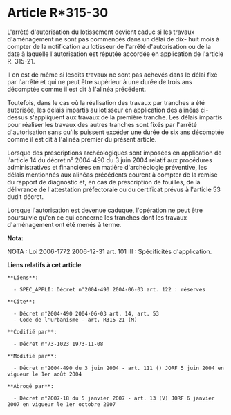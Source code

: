 # Article R*315-30

L'arrêté d'autorisation du lotissement devient caduc si les travaux d'aménagement ne sont pas commencés dans un délai de dix-
huit mois à compter de la notification au lotisseur de l'arrêté d'autorisation ou de la date à laquelle l'autorisation est
réputée accordée en application de l'article R. 315-21.

Il en est de même si lesdits travaux ne sont pas achevés dans le délai fixé par l'arrêté et qui ne peut être supérieur à une
durée de trois ans décomptée comme il est dit à l'alinéa précédent.

Toutefois, dans le cas où la réalisation des travaux par tranches a été autorisée, les délais impartis au lotisseur en
application des alinéas ci-dessus s'appliquent aux travaux de la première tranche. Les délais impartis pour réaliser les
travaux des autres tranches sont fixés par l'arrêté d'autorisation sans qu'ils puissent excéder une durée de six ans
décomptée comme il est dit à l'alinéa premier du présent article.

Lorsque des prescriptions archéologiques sont imposées en application de l'article 14 du décret n° 2004-490 du 3 juin 2004
relatif aux procédures administratives et financières en matière d'archéologie préventive, les délais mentionnés aux alinéas
précédents courent à compter de la remise du rapport de diagnostic et, en cas de prescription de fouilles, de la délivrance
de l'attestation préfectorale ou du certificat prévus à l'article 53 dudit décret.

Lorsque l'autorisation est devenue caduque, l'opération ne peut être poursuivie qu'en ce qui concerne les tranches dont les
travaux d'aménagement ont été menés à terme.

**Nota:**

NOTA : Loi 2006-1772 2006-12-31 art. 101 III : Spécificités d'application.

**Liens relatifs à cet article**

	**Liens**:

	  - SPEC_APPLI: Décret n°2004-490 2004-06-03 art. 122 : réserves

	**Cite**:

	  - Décret n°2004-490 2004-06-03 art. 14, art. 53
	  - Code de l'urbanisme - art. R315-21 (M)

	**Codifié par**:

	  - Décret n°73-1023 1973-11-08

	**Modifié par**:

	  - Décret n°2004-490 du 3 juin 2004 - art. 111 () JORF 5 juin 2004 en vigueur le 1er août 2004

	**Abrogé par**:

	  - Décret n°2007-18 du 5 janvier 2007 - art. 13 (V) JORF 6 janvier 2007 en vigueur le 1er octobre 2007

